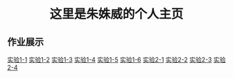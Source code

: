 
<html>
<head>
<meta charset="utf-8">
<title>我的主页</title>
</head>
<body>
  <h1 align="center">这里是朱姝威的个人主页</h1>
  <h2 align="left">作业展示</h2>
    <a href="sy1-1.html">实验1-1</a>
    <a href="sy1/sy1-2/sy1-2.html">实验1-2</a>
    <a href="sy1-3.html">实验1-3</a>
    <a href="sy1-4.html">实验1-4</a>
    <a href="sy1/sy1-5/sy1-5.html">实验1-5</a>
    <a href="sy1-6.html">实验1-6</a>
    <a href="sy2-1.html">实验2-1</a>
    <a href="sy2-2.html">实验2-2</a>
    <a href="sy2/sy2-3.html">实验2-3</a>
    <a href="sy2-4.html">实验2-4</a>
</body>
</html>
